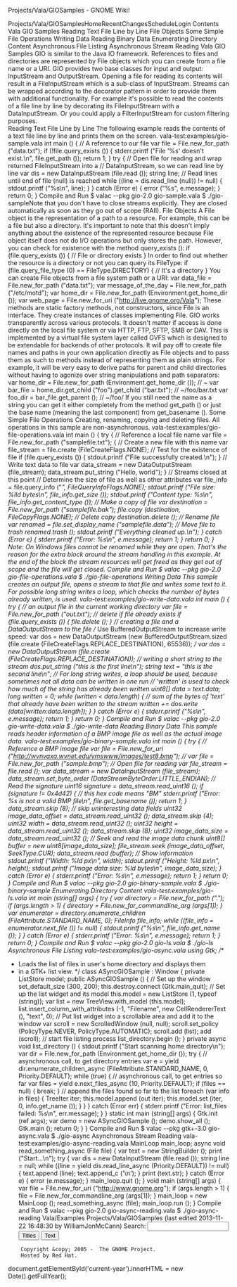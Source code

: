 Projects/Vala/GIOSamples - GNOME Wiki!
<!--
var search_hint = "Search";
//-->
Projects/Vala/GIOSamplesHomeRecentChangesScheduleLogin
Contents
Vala GIO Samples
Reading Text File Line by Line
File Objects
Some Simple File Operations
Writing Data
Reading Binary Data
Enumerating Directory Content
Asynchronous File Listing
Asynchronous Stream Reading 
Vala GIO Samples
GIO is similar to the Java IO framework. References to files and directories are represented by File objects which you can create from a file name or a URI. GIO provides two base classes for input and output: InputStream and OutputStream. Opening a file for reading its contents will result in a FileInputStream which is a sub-class of InputStream. Streams can be wrapped according to the decorator pattern in order to provide them with additional functionality. For example it's possible to read the contents of a file line by line by decorating its FileInputStream with a DataInputStream. Or you could apply a FilterInputStream for custom filtering purposes.  
Reading Text File Line by Line
The following example reads the contents of a text file line by line and prints them on the screen. vala-test:examples/gio-sample.vala int main () {
    // A reference to our file
    var file = File.new_for_path (&quot;data.txt&quot;);
    if (!file.query_exists ()) {
        stderr.printf (&quot;File '%s' doesn't exist.\n&quot;, file.get_path ());
        return 1;
    }
    try {
        // Open file for reading and wrap returned FileInputStream into a
        // DataInputStream, so we can read line by line
        var dis = new DataInputStream (file.read ());
        string line;
        // Read lines until end of file (null) is reached
        while ((line = dis.read_line (null)) != null) {
            stdout.printf (&quot;%s\n&quot;, line);
        }
    } catch (Error e) {
        error (&quot;%s&quot;, e.message);
    }
    return 0;
}
Compile and Run
$ valac --pkg gio-2.0 gio-sample.vala
$ ./gio-sampleNote that you don't have to close streams explicitly. They are closed automatically as soon as they go out of scope (RAII). 
File Objects
A File object is the representation of a path to a resource. For example, this can be a file but also a directory. It's important to note that this doesn't imply anything about the existence of the represented resource because File object itself does not do I/O operations but only stores the path. However, you can check for existence with the method query_exists (): if (file.query_exists ()) {
    // File or directory exists
}
In order to find out whether the resource is a directory or not you can query its FileType: if (file.query_file_type (0) == FileType.DIRECTORY) {
    // It's a directory
}
You can create File objects from a file system path or a URI: var data_file = File.new_for_path (&quot;data.txt&quot;);
var message_of_the_day = File.new_for_path (&quot;/etc/motd&quot;);
var home_dir = File.new_for_path (Environment.get_home_dir ());
var web_page = File.new_for_uri (&quot;http://live.gnome.org/Vala&quot;);
These methods are static factory methods, not constructors, since File is an interface. They create instances of classes implementing File. GIO works transparently across various protocols. It doesn't matter if access is done directly on the local file system or via HTTP, FTP, SFTP, SMB or DAV. This is implemented by a virtual file system layer called GVFS which is designed to be extendable for backends of other protocols. It will pay off to create file names and paths in your own application directly as File objects and to pass them as such to methods instead of representing them as plain strings. For example, it will be very easy to derive paths for parent and child directories without having to agonize over string manipulations and path separators: var home_dir = File.new_for_path (Environment.get_home_dir ());   // ~
var bar_file = home_dir.get_child (&quot;foo&quot;).get_child (&quot;bar.txt&quot;);  // ~/foo/bar.txt
var foo_dir = bar_file.get_parent ();                             // ~/foo/
If you still need the name as a string you can get it either completely from the method get_path () or just the base name (meaning the last component) from get_basename (). 
Some Simple File Operations
Creating, renaming, copying and deleting files. All operations in this sample are non-asynchronous. vala-test:examples/gio-file-operations.vala int main () {
    try {
        // Reference a local file name
        var file = File.new_for_path (&quot;samplefile.txt&quot;);
        {
            // Create a new file with this name
            var file_stream = file.create (FileCreateFlags.NONE);
            // Test for the existence of file
            if (file.query_exists ()) {
                stdout.printf (&quot;File successfully created.\n&quot;);
            }
            // Write text data to file
            var data_stream = new DataOutputStream (file_stream);
            data_stream.put_string (&quot;Hello, world&quot;);
        } // Streams closed at this point
        // Determine the size of file as well as other attributes
        var file_info = file.query_info (&quot;*&quot;, FileQueryInfoFlags.NONE);
        stdout.printf (&quot;File size: %lld bytes\n&quot;, file_info.get_size ());
        stdout.printf (&quot;Content type: %s\n&quot;, file_info.get_content_type ());
        // Make a copy of file
        var destination = File.new_for_path (&quot;samplefile.bak&quot;);
        file.copy (destination, FileCopyFlags.NONE);
        // Delete copy
        destination.delete ();
        // Rename file
        var renamed = file.set_display_name (&quot;samplefile.data&quot;);
        // Move file to trash
        renamed.trash ();
        stdout.printf (&quot;Everything cleaned up.\n&quot;);
    } catch (Error e) {
        stderr.printf (&quot;Error: %s\n&quot;, e.message);
        return 1;
    }
   return 0;
}
Note: On Windows files cannot be renamed while they are open. That's the reason for the extra block around the stream handling in this example. At the end of the block the stream resources will get freed as they get out of scope and the file will get closed. 
Compile and Run
$ valac --pkg gio-2.0 gio-file-operations.vala
$ ./gio-file-operations
Writing Data
This sample creates an output file, opens a stream to that file and writes some text to it.  For possible long string writes a loop, which checks the number of bytes already written, is used. vala-test:examples/gio-write-data.vala int main () {
    try {
        // an output file in the current working directory
        var file = File.new_for_path (&quot;out.txt&quot;);
        // delete if file already exists
        if (file.query_exists ()) {
            file.delete ();
        }
        // creating a file and a DataOutputStream to the file
        /*
            Use BufferedOutputStream to increase write speed:
            var dos = new DataOutputStream (new BufferedOutputStream.sized (file.create (FileCreateFlags.REPLACE_DESTINATION), 65536));
        */
        var dos = new DataOutputStream (file.create (FileCreateFlags.REPLACE_DESTINATION));
        // writing a short string to the stream
        dos.put_string (&quot;this is the first line\n&quot;);
        string text = &quot;this is the second line\n&quot;;
        // For long string writes, a loop should be used, because sometimes not all data can be written in one run
        // 'written' is used to check how much of the string has already been written
        uint8[] data = text.data;
        long written = 0;
        while (written &lt; data.length) { 
            // sum of the bytes of 'text' that already have been written to the stream
            written += dos.write (data[written:data.length]);
        }
    } catch (Error e) {
        stderr.printf (&quot;%s\n&quot;, e.message);
        return 1;
    }
    return 0;
}
Compile and Run
$ valac --pkg gio-2.0 gio-write-data.vala
$ ./gio-write-data
Reading Binary Data
This sample reads header information of a BMP image file as well as the actual image data. vala-test:examples/gio-binary-sample.vala int main () {
    try {
        // Reference a BMP image file
        var file = File.new_for_uri (&quot;http://wvnvaxa.wvnet.edu/vmswww/images/test8.bmp&quot;);
//      var file = File.new_for_path (&quot;sample.bmp&quot;);
        // Open file for reading
        var file_stream = file.read ();
        var data_stream = new DataInputStream (file_stream);
        data_stream.set_byte_order (DataStreamByteOrder.LITTLE_ENDIAN);
        // Read the signature
        uint16 signature = data_stream.read_uint16 ();
        if (signature != 0x4d42) {   // this hex code means &quot;BM&quot;
            stderr.printf (&quot;Error: %s is not a valid BMP file\n&quot;, file.get_basename ());
            return 1;
        }
        data_stream.skip (8);        // skip uninteresting data fields
        uint32 image_data_offset = data_stream.read_uint32 ();
        data_stream.skip (4);
        uint32 width = data_stream.read_uint32 ();
        uint32 height = data_stream.read_uint32 ();
        data_stream.skip (8);
        uint32 image_data_size = data_stream.read_uint32 ();
        // Seek and read the image data chunk
        uint8[] buffer = new uint8[image_data_size];
        file_stream.seek (image_data_offset, SeekType.CUR);
        data_stream.read (buffer);
        // Show information
        stdout.printf (&quot;Width: %ld px\n&quot;, width);
        stdout.printf (&quot;Height: %ld px\n&quot;, height);
        stdout.printf (&quot;Image data size: %ld bytes\n&quot;, image_data_size);
    } catch (Error e) {
        stderr.printf (&quot;Error: %s\n&quot;, e.message);
        return 1;
    }
    return 0;
}
Compile and Run
$ valac --pkg gio-2.0 gio-binary-sample.vala 
$ ./gio-binary-sample
Enumerating Directory Content
vala-test:examples/gio-ls.vala int main (string[] args) {
    try {
        var directory = File.new_for_path (&quot;.&quot;);
        if (args.length &gt; 1) {
            directory = File.new_for_commandline_arg (args[1]);
        }
        var enumerator = directory.enumerate_children (FileAttribute.STANDARD_NAME, 0);
        FileInfo file_info;
        while ((file_info = enumerator.next_file ()) != null) {
            stdout.printf (&quot;%s\n&quot;, file_info.get_name ());
        }
    } catch (Error e) {
        stderr.printf (&quot;Error: %s\n&quot;, e.message);
        return 1;
    }
    return 0;
}
Compile and Run
$ valac --pkg gio-2.0 gio-ls.vala
$ ./gio-ls
Asynchronous File Listing
vala-test:examples/gio-async.vala using Gtk;
/**
 * Loads the list of files in user's home directory and displays them
 * in a GTK+ list view.
 */
class ASyncGIOSample : Window {
    private ListStore model;
    public ASyncGIOSample () {
        // Set up the window
        set_default_size (300, 200);
        this.destroy.connect (Gtk.main_quit);
        // Set up the list widget and its model
        this.model = new ListStore (1, typeof (string));
        var list = new TreeView.with_model (this.model);
        list.insert_column_with_attributes (-1, &quot;Filename&quot;,
                                            new CellRendererText (), &quot;text&quot;, 0);
        // Put list widget into a scrollable area and add it to the window
        var scroll = new ScrolledWindow (null, null);
        scroll.set_policy (PolicyType.NEVER, PolicyType.AUTOMATIC);
        scroll.add (list);
        add (scroll);
        // start file listing process
        list_directory.begin ();
    }
    private async void list_directory () {
        stdout.printf (&quot;Start scanning home directory\n&quot;);
        var dir = File.new_for_path (Environment.get_home_dir ());
        try {
            // asynchronous call, to get directory entries
            var e = yield dir.enumerate_children_async (FileAttribute.STANDARD_NAME,
                                                        0, Priority.DEFAULT);
            while (true) {
                // asynchronous call, to get entries so far
                var files = yield e.next_files_async (10, Priority.DEFAULT);
                if (files == null) {
                    break;
                }
                // append the files found so far to the list
                foreach (var info in files) {
                    TreeIter iter;
                    this.model.append (out iter);
                    this.model.set (iter, 0, info.get_name ());
                }
            }
        } catch (Error err) {
            stderr.printf (&quot;Error: list_files failed: %s\n&quot;, err.message);
        }
    }
    static int main (string[] args) {
        Gtk.init (ref args);
        var demo = new ASyncGIOSample ();
        demo.show_all ();
        Gtk.main ();
        return 0;
    }
}
Compile and Run
$ valac --pkg gtk+-3.0 gio-async.vala
$ ./gio-async
Asynchronous Stream Reading
vala-test:examples/gio-async-reading.vala MainLoop main_loop;
async void read_something_async (File file) {
    var text = new StringBuilder ();
    print (&quot;Start...\n&quot;);
    try {
        var dis = new DataInputStream (file.read ());
        string line = null;
        while ((line = yield dis.read_line_async (Priority.DEFAULT)) != null) {
            text.append (line);
            text.append_c ('\n');
        }
        print (text.str);
    } catch (Error e) {
        error (e.message);
    }
    main_loop.quit ();
}
void main (string[] args) {
    var file = File.new_for_uri (&quot;http://www.gnome.org&quot;);
    if (args.length &gt; 1) {
        file = File.new_for_commandline_arg (args[1]);
    }
    main_loop = new MainLoop ();
    read_something_async (file);
    main_loop.run ();
}
Compile and Run
$ valac --pkg gio-2.0 gio-async-reading.vala
$ ./gio-async-reading Vala/Examples Projects/Vala/GIOSamples  (last edited 2013-11-22 16:48:30 by WilliamJonMcCann)
Search:
<input id="searchinput" type="text" name="value" value="" size="20"
    onfocus="searchFocus(this)" onblur="searchBlur(this)"
    onkeyup="searchChange(this)" onchange="searchChange(this)" alt="Search">
<input id="titlesearch" name="titlesearch" type="submit"
    value="Titles" alt="Search Titles">
<input id="fullsearch" name="fullsearch" type="submit"
    value="Text" alt="Search Full Text">
<!--// Initialize search form
var f = document.getElementById('searchform');
f.getElementsByTagName('label')[0].style.display = 'none';
var e = document.getElementById('searchinput');
searchChange(e);
searchBlur(e);
//-->
        Copyright &copy; 2005 -  The GNOME Project.
        Hosted by Red Hat.
  document.getElementById('current-year').innerHTML = new Date().getFullYear();
